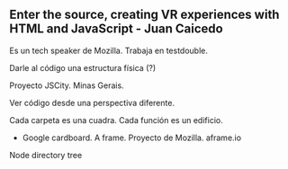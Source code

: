  ## Enter the source, creating VR experiences with HTML and JavaScript - Juan Caicedo

Es un tech speaker de Mozilla. Trabaja en testdouble.

Darle al código una estructura física (?)

Proyecto JSCity. Minas Gerais.

Ver código desde una perspectiva diferente.

Cada carpeta es una cuadra. Cada función es un edificio.

 - Google cardboard. 
 A frame. Proyecto de Mozilla. 
aframe.io

Node directory tree